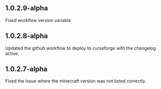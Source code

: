 ## 1.0.2.9-alpha
Fixed workflow version variable

## 1.0.2.8-alpha
Updated the github workflow to deploy to curseforge with the changelog active. 

## 1.0.2.7-alpha
Fixed the issue where the minecraft version was not listed correctly. 

